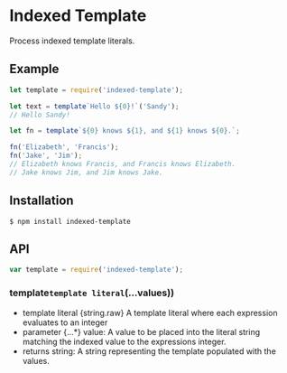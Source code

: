 # Indexed Template

Process indexed template literals.

## Example

```javascript
let template = require('indexed-template');

let text = template`Hello ${0}!`('Sandy');
// Hello Sandy!

let fn = template`${0} knows ${1}, and ${1} knows ${0}.`;

fn('Elizabeth', 'Francis');
fn('Jake', 'Jim');
// Elizabeth knows Francis, and Francis knows Elizabeth.
// Jake knows Jim, and Jim knows Jake.
```
## Installation
```
$ npm install indexed-template
```
## API
```javascript
var template = require('indexed-template');
```
### template`template literal`(...values))
- template literal {string.raw} A template literal where each expression evaluates to an integer
- parameter {...\*} value: A value to be placed into the literal string matching the indexed value to the expressions integer.
- returns string: A string representing the template populated with the values.
